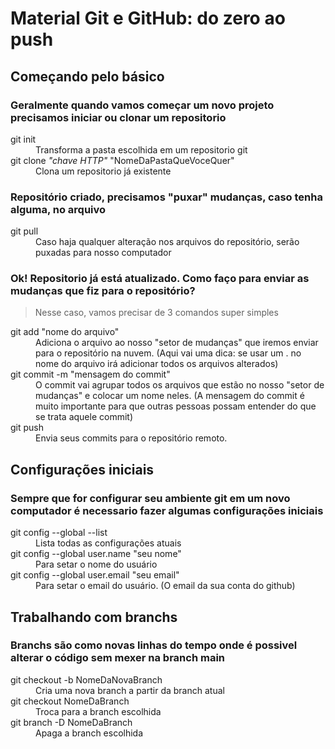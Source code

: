 # Material Git e GitHub: do zero ao push

<h2>Começando pelo básico</h2>
<h3>Geralmente quando vamos começar um novo projeto precisamos iniciar ou clonar um repositorio</h3>
<dl>
  <dt>git init</dt>
  <dd>Transforma a pasta escolhida em um repositorio git</dd>
  <dt>git clone <i>"chave HTTP"</i> "NomeDaPastaQueVoceQuer" </dt>
  <dd>Clona um repositorio já existente</dd>
</dl>

<h3>Repositório criado, precisamos "puxar" mudanças, caso tenha alguma, no arquivo</h3>
<dl>
  <dt>git pull</dt>
  <dd>Caso haja qualquer alteração nos arquivos do repositório, serão puxadas para nosso computador</dd>
</dl>

<h3>Ok! Repositorio já está atualizado. Como faço para enviar as mudanças que fiz para o repositório?</h3>

> Nesse caso, vamos precisar de 3 comandos super simples
<dl>
  <dt>git add "nome do arquivo"</dt>
  <dd>Adiciona o arquivo ao nosso "setor de mudanças" que iremos enviar para o repositório na nuvem. (Aqui vai uma dica: se usar um . no nome do arquivo irá adicionar todos os arquivos alterados)</dd>
  <dt>git commit -m "mensagem do commit"</dt>
  <dd>O commit vai agrupar todos os arquivos que estão no nosso "setor de mudanças" e colocar um nome neles. (A mensagem do commit é muito importante para que outras pessoas possam entender do que se trata aquele commit)</dd>
  <dt>git push</dt>
  <dd>Envia seus commits para o repositório remoto.</dd>
</dl>

##
<h2>Configurações iniciais</h2>
<h3>Sempre que for configurar seu ambiente git em um novo computador é necessario fazer algumas configurações iniciais</h3>
<dl>
  <dt>git config --global --list</dt>
  <dd>Lista todas as configurações atuais</dd>
  <dt>git config --global user.name "seu nome"</dt>
  <dd>Para setar o nome do usuário</dd>
  <dt>git config --global user.email "seu email"</dt>
  <dd>Para setar o email do usuário. (O email da sua conta do github)</dd>
</dl>

##

<h2>Trabalhando com branchs</h2>
<h3>Branchs são como novas linhas do tempo onde é possivel alterar o código sem mexer na branch main</h3>
<dl>
  <dt>git checkout -b NomeDaNovaBranch</dt>
  <dd>Cria uma nova branch a partir da branch atual</dd>
  <dt>git checkout NomeDaBranch</dt>
  <dd>Troca para a branch escolhida</dd>
  <dt>git branch -D NomeDaBranch</dt>
  <dd>Apaga a branch escolhida</dd>
  
</dl>











